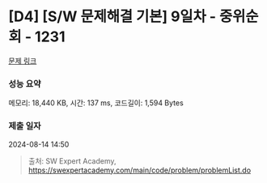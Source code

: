 # [D4] [S/W 문제해결 기본] 9일차 - 중위순회 - 1231 

[문제 링크](https://swexpertacademy.com/main/code/problem/problemDetail.do?contestProbId=AV140YnqAIECFAYD) 

### 성능 요약

메모리: 18,440 KB, 시간: 137 ms, 코드길이: 1,594 Bytes

### 제출 일자

2024-08-14 14:50



> 출처: SW Expert Academy, https://swexpertacademy.com/main/code/problem/problemList.do